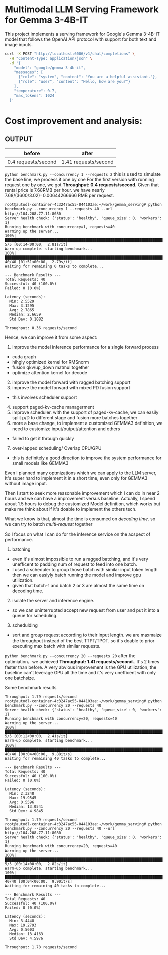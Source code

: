 # Multimodal LLM Serving Framework for Gemma 3-4B-IT

This project implements a serving framework for Google's Gemma 3-4B-IT model that follows the OpenAI API protocol with support for both text and image inputs.

```bash
curl -X POST "http://localhost:6006/v1/chat/completions" \
  -H "Content-Type: application/json" \
  -d '{
    "model": "google/gemma-3-4b-it",
    "messages": [
      {"role": "system", "content": "You are a helpful assistant."},
      {"role": "user", "content": "Hello, how are you?"}
    ],
    "temperature": 0.7,
    "max_tokens": 1024
  }'
```

# Cost improvement and analysis:

## OUTPUT
| before      | after |
| ----------- | ----------- |
|0.4 requests/second | 1.41 requests/second|


`python benchmark.py --concurrency 1 --requests 2` this is used to simulate the base line, we process it one by one
For the first version with running request one by one, we got **Throughput: 0.4 requests/second.** Given that rental price
is 7.68RMB per hour. we have nearly 7.68/(3600/3.02)=0.00644266666 RMB per request.

```
root@autodl-container-4c3247ac55-044103ae:~/work/gemma_serving# python benchmark.py --concurrency 1 --requests 40 --url http://104.208.77.11:8080
Server health check: {'status': 'healthy', 'queue_size': 0, 'workers': 1}
Running benchmark with concurrency=1, requests=40
Warming up the server...
100%|██████████████████████████████████████████████████████████████████████████████████████████| 5/5 [00:14<00:00,  2.81s/it]
Warm-up complete. starting benchmark...
100%|████████████████████████████████████████████████████████████████████████████████████████| 40/40 [01:51<00:00,  2.79s/it]
Waiting for remaining 0 tasks to complete...

--- Benchmark Results ---
Total Requests: 40
Successful: 40 (100.0%)
Failed: 0 (0.0%)

Latency (seconds):
  Min: 2.5529
  Max: 3.1295
  Avg: 2.7865
  Median: 2.6659
  Std Dev: 0.1082

Throughput: 0.36 requests/second
```
Hence, we can improve it from some aspect:
1. improve the model inference performance for a single forward process
  - cuda graph
  - hihgly optimized kernel for RMSnorm
  - fusion qkv/up_down matmul together
  - optimize attention kernel for decode
2. improve the model forward with ragged batching support
3. improve the model forward with  mixed PD fusion support
  - this involves scheduler support
4. support paged-kv-cache managerment
5. improve scheduler.
  with the support of paged-kv-cache, we can easily split p/D to different stage and fusion more batches together
6. more a base change, to implement a customized GEMMA3 definition, we need to customize input/output/attention and others
  - failed to get it through quickly
7. over-lapped scheduling/ Overlap CPU/GPU 
  - this is definitely a good direction to improve the system performance for small models like GEMMA3

Even I planned many optmizations which we can apply to the LLM server, It's super hard to implement it in a short time, even only for GEMMA3 without image input.

Then I start to seek more reasonable improvement which I can do in near 2 hours and we can have a improvement versus baseline.
Actually, I spend about 1.5 hours to debug the customized Model definition, which works but make me think about if it's doable to implement the others tech.

What we know is that, almost the time is consumed on *decoding time*. so we can try to batch *multi-request* together

So I focus on what I can do for the inference service on the acspect of performance.
1. batching
  - even it's almost impossible to run a ragged batching, and it's very unefficent to padding num of request to feed into one batch.
  - I used a scheduler to group those batch with similar input token length then we can easiyly batch running the model and improve gpu utilization.
  - given that batch-1 and batch 2 or 3 are almost the same time on decoding time. 
2. isolate the server and inference engine.
  - so we can uninterrupted accept new request from user and put it into a queue for scheduling.
3. schedulding
  - sort and group request according to their input length. we are maxmaize the throughput instead of the best TTPT/TPOT. 
  so it's doable to prior executing max batch with similar requests.


`python benchmark.py --concurrency 20 --requests 20`
after the optimiation，we achieved **Throughput: 1.41 requests/second.**. It's 2 times faster than before.
A very abvious improvement is the GPU utilization, the baseline can't leverage GPU all the time and it's very unefficent with only one batchsize.


Some benchmark results
```
Throughput: 1.79 requests/second
root@autodl-container-4c3247ac55-044103ae:~/work/gemma_serving# python benchmark.py --concurrency 20 --requests 40
Server health check: {'status': 'healthy', 'queue_size': 0, 'workers': 1}
Running benchmark with concurrency=20, requests=40
Warming up the server...
100%|██████████████████████████████████████████████████████████████████████████████████████████| 5/5 [00:12<00:00,  2.41s/it]
Warm-up complete. starting benchmark...
100%|████████████████████████████████████████████████████████████████████████████████████████| 40/40 [00:04<00:00,  9.88it/s]
Waiting for remaining 40 tasks to complete...

--- Benchmark Results ---
Total Requests: 40
Successful: 40 (100.0%)
Failed: 0 (0.0%)

Latency (seconds):
  Min: 2.3248
  Max: 19.9545
  Avg: 0.5596
  Median: 13.0541
  Std Dev: 4.9845

Throughput: 1.79 requests/second
root@autodl-container-4c3247ac55-044103ae:~/work/gemma_serving# python benchmark.py --concurrency 20 --requests 40 --url http://104.208.77.11:8080
Server health check: {'status': 'healthy', 'queue_size': 0, 'workers': 1}
Running benchmark with concurrency=20, requests=40
Warming up the server...
100%|██████████████████████████████████████████████████████████████████████████████████████████| 5/5 [00:14<00:00,  2.82s/it]
Warm-up complete. starting benchmark...
100%|████████████████████████████████████████████████████████████████████████████████████████| 40/40 [00:04<00:00,  9.90it/s]
Waiting for remaining 40 tasks to complete...

--- Benchmark Results ---
Total Requests: 40
Successful: 40 (100.0%)
Failed: 0 (0.0%)

Latency (seconds):
  Min: 3.4448
  Max: 19.2793
  Avg: 0.5603
  Median: 13.4163
  Std Dev: 4.5976

Throughput: 1.78 requests/second
```
